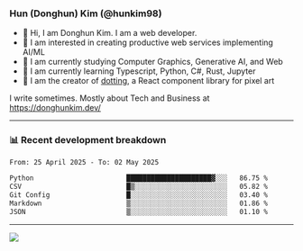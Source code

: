### Hun (Donghun) Kim (@hunkim98)

- 👋 Hi, I am Donghun Kim. I am a web developer. 
- 🤔 I am interested in creating productive web services implementing AI/ML
- 🔭 I am currently studying Computer Graphics, Generative AI, and Web 
- 🌱 I am currently learning Typescript, Python, C#, Rust, Jupyter
- 🎨 I am the creator of [dotting](https://github.com/hunkim98/dotting), a React component library for pixel art

I write sometimes. Mostly about Tech and Business at https://donghunkim.dev/

---
### 📊 Recent development breakdown
<!--START_SECTION:waka-->

```txt
From: 25 April 2025 - To: 02 May 2025

Python                       █████████████████████▓░░░   86.75 %
CSV                          █▒░░░░░░░░░░░░░░░░░░░░░░░   05.82 %
Git Config                   █░░░░░░░░░░░░░░░░░░░░░░░░   03.40 %
Markdown                     ▒░░░░░░░░░░░░░░░░░░░░░░░░   01.86 %
JSON                         ▒░░░░░░░░░░░░░░░░░░░░░░░░   01.10 %
```

<!--END_SECTION:waka-->
---

<!-- <div align='center'> -->
  <img align="center" src="https://github-readme-stats.vercel.app/api?username=hunkim98&theme=dark&show_icons=true"/>
<!-- </div> -->
<!--
**hunkim98/hunkim98** is a ✨ _special_ ✨ repository because its `README.md` (this file) appears on your GitHub profile.

Here are some ideas to get you started:

- 🔭 I’m currently working on ...
- 🌱 I’m currently learning ...
- 👯 I’m looking to collaborate on ...
- 🤔 I’m looking for help with ...
- 💬 Ask me about ...
- 📫 How to reach me: ...
- 😄 Pronouns: ...
- ⚡ Fun fact: ...
-->
